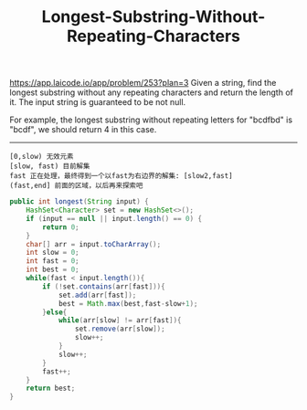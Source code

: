 ﻿---
layout: default
title: Longest-Substring-Without-Repeating-Characters
narrow: true
---
https://app.laicode.io/app/problem/253?plan=3
Given a string, find the longest substring without any repeating characters and return the length of it. The input string is guaranteed to be not null.

For example, the longest substring without repeating letters for "bcdfbd" is "bcdf", we should return 4 in this case.
***
```
[0,slow) 无效元素
[slow, fast) 目前解集
fast 正在处理，最终得到一个以fast为右边界的解集: [slow2,fast]
(fast,end] 前面的区域，以后再来探索吧
```

```java
public int longest(String input) {  
    HashSet<Character> set = new HashSet<>();  
    if (input == null || input.length() == 0) {  
        return 0;  
    }  
    char[] arr = input.toCharArray();  
    int slow = 0;  
    int fast = 0;  
    int best = 0;  
    while(fast < input.length()){  
        if (!set.contains(arr[fast])){  
            set.add(arr[fast]);  
            best = Math.max(best,fast-slow+1);  
        }else{  
            while(arr[slow] != arr[fast]){  
                set.remove(arr[slow]);  
                slow++;  
            }  
            slow++;  
        }  
        fast++;  
    }  
    return best;  
}
```